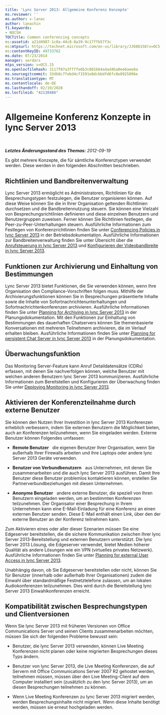 ```yaml
---
title: 'Lync Server 2013: Allgemeine Konferenz Konzepte'
ms.reviewer: ''
ms.author: v-lanac
author: lanachin
f1.keywords:
- NOCSH
TOCTitle: Common conferencing concepts
ms:assetid: a21d4987-1c0a-44c8-8a39-9c17ffb57f3c
ms:mtpsurl: https://technet.microsoft.com/en-us/library/JJ688158(v=OCS.15)
ms:contentKeyID: 49733762
ms.date: 07/23/2014
manager: serdars
mtps_version: v=OCS.15
ms.openlocfilehash: 3117f07a3ffffe6b3c081b64a4ad4ba8ee6aee8a
ms.sourcegitcommit: 33db8c7febd4cf1591e8dcbbdfd6fc8e8925896e
ms.translationtype: MT
ms.contentlocale: de-DE
ms.lasthandoff: 02/19/2020
ms.locfileid: "42138486"
---
```

<div data-xmlns="http://www.w3.org/1999/xhtml">

<div class="topic" data-xmlns="http://www.w3.org/1999/xhtml" data-msxsl="urn:schemas-microsoft-com:xslt" data-cs="http://msdn.microsoft.com/">

<div data-asp="https://msdn2.microsoft.com/asp">

# <a name="common-conferencing-concepts-in-lync-server-2013"></a>Allgemeine Konferenz Konzepte in lync Server 2013

</div>

<div id="mainSection">

<div id="mainBody">

<span> </span>

_**Letztes Änderungsstand des Themas:** 2012-09-19_

Es gibt mehrere Konzepte, die für sämtliche Konferenztypen verwendet werden. Diese werden in den folgenden Abschnitten beschrieben.

<div>

## <a name="policies-and-bandwidth-management"></a>Richtlinien und Bandbreitenverwaltung

Lync Server 2013 ermöglicht es Administratoren, Richtlinien für die Besprechungstypen festzulegen, die Benutzer organisieren können. Auf diese Weise können Sie die in Ihrer Organisation geltenden Richtlinien durchsetzen und die Bandbreitennutzung steuern. Sie können eine Vielzahl von Besprechungsrichtlinien definieren und diese einzelnen Benutzern und Benutzergruppen zuweisen. Ferner können Sie Richtlinien festlegen, die Peer-zu-Peer-Unterhaltungen steuern. Ausführliche Informationen zum Festlegen von Konferenzrichtlinien finden Sie unter [Conferencing Policies in lync Server 2013](lync-server-2013-conferencing-policies.md) in der Betriebsdokumentation. Ausführliche Informationen zur Bandbreitenverwaltung finden Sie unter Übersicht über die [Anrufsteuerung in lync Server 2013](lync-server-2013-overview-of-call-admission-control.md) und [Konfigurieren der Videobandbreite in lync Server 2013](lync-server-2013-configuring-video-bandwidth.md).

</div>

<div>

## <a name="archiving-and-compliance-features"></a>Funktionen zur Archivierung und Einhaltung von Bestimmungen

Lync Server 2013 bietet Funktionen, die Sie verwenden können, wenn Ihre Organisation den Compliance-Vorschriften folgen muss. Mithilfe der Archivierungsfunktionen können Sie in Besprechungen präsentierte Inhalte sowie die Inhalte von Sofortnachrichtenunterhaltungen und Sofortnachrichtenkonferenzen archivieren. Ausführliche Informationen finden Sie unter [Planning for Archiving in lync Server 2013](lync-server-2013-planning-for-archiving.md) in der Planungsdokumentation. Mit den Funktionen zur Einhaltung von Bestimmungen des dauerhaften Chatservers können Sie themenbasierte Konversationen mit mehreren Teilnehmern archivieren, die im Verlauf erhalten bleiben. Ausführliche Informationen finden Sie unter [Planning for persistent Chat Server in lync Server 2013](lync-server-2013-planning-for-persistent-chat-server.md) in der Planungsdokumentation.

</div>

<div>

## <a name="monitoring-feature"></a>Überwachungsfunktion

Das Monitoring Server-Feature kann Anruf Detaildatensätze (CDRs) erfassen, mit denen Sie nachverfolgen können, welche Benutzer mit welchen anderen Benutzern lync Server 2013 kommunizieren. Ausführliche Informationen zum Bereitstellen und Konfigurieren der Überwachung finden Sie unter [Deploying Monitoring in lync Server 2013](lync-server-2013-deploying-monitoring.md).

</div>

<div>

## <a name="enabling-external-participation-in-conferences"></a>Aktivieren der Konferenzteilnahme durch externe Benutzer

Sie können den Nutzen Ihrer Investition in lync Server 2013 Konferenzen erheblich verbessern, indem Sie externen Benutzern die Möglichkeit bieten, auch an Konferenzen teilzunehmen, wenn Sie eingeladen werden. Externe Benutzer können Folgendes umfassen:

  - **Remote Benutzer**   die eigenen Benutzer Ihrer Organisation, wenn Sie außerhalb Ihrer Firewalls arbeiten und ihre Laptops oder andere lync Server 2013 Geräte verwenden.

  - **Benutzer von Verbundbenutzern**   aus Unternehmen, mit denen Sie zusammenarbeiten und die auch lync Server 2013 ausführen. Damit Ihre Benutzer diese Benutzer problemlos kontaktieren können, erstellen Sie Partnerverbundbeziehungen mit diesen Unternehmen.

  - **Anonyme Benutzer**   andere externe Benutzer, die speziell von Ihren Benutzern eingeladen werden, um an bestimmten Konferenzen teilzunehmen. Der Organisator einer Besprechung in Ihrem Unternehmen kann eine E-Mail-Einladung für eine Konferenz an einen externen Benutzer senden. Diese E-Mail enthält einen Link, über den der externe Benutzer an der Konferenz teilnehmen kann.

Zum Aktivieren eines oder aller dieser Szenarien müssen Sie eine Edgeserver bereitstellen, die die sichere Kommunikation zwischen Ihrer lync Server 2013-Bereitstellung und externen Benutzern unterstützt. Die lync Server 2013 Lösung, die Edgeserver verwendet, bietet Medien höherer Qualität als andere Lösungen wie ein VPN (virtuelles privates Netzwerk). Ausführliche Informationen finden Sie unter [Planning for external User Access in lync Server 2013](lync-server-2013-planning-for-external-user-access.md).

Unabhängig davon, ob Sie Edgeserver bereitstellen oder nicht, können Sie für Benutzer (innerhalb oder außerhalb Ihrer Organisationen) zudem die Einwahl über standardmäßige Festnetztelefone zulassen, um an lokalen Audiokonferenzen teilzunehmen. Dies wird durch die Bereitstellung lync Server 2013 Einwahlkonferenzen erreicht.

</div>

<div>

## <a name="compatibility-among-meeting-types-and-client-versions"></a>Kompatibilität zwischen Besprechungstypen und Clientversionen

Wenn Sie lync Server 2013 mit früheren Versionen von Office Communications Server und seinen Clients zusammenarbeiten möchten, müssen Sie sich der folgenden Probleme bewusst sein:

  - Benutzer, die lync Server 2013 verwenden, können Live Meeting Konferenzen nicht planen oder keine migrierten Besprechungen dieses Typs ändern.

  - Benutzer von lync Server 2013, die Live Meeting Konferenzen, die auf Servern mit Office Communications Server 2007 R2 gehostet werden, teilnehmen müssen, müssen über den Live Meeting-Client auf dem Computer installiert sein (zusätzlich zu den lync Server 2013), um an diesen Besprechungen teilnehmen zu können.

  - Wenn Live Meeting Konferenzen zu lync Server 2013 migriert werden, werden Besprechungsinhalte nicht migriert. Wenn diese Inhalte benötigt werden, müssen sie erneut hochgeladen werden.

</div>

</div>

<span> </span>

</div>

</div>

</div>

